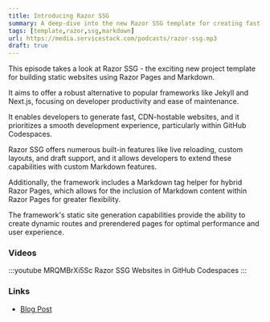 ```yaml
---
title: Introducing Razor SSG
summary: A deep-dive into the new Razor SSG template for creating fast, beautiful statically rendered Razor Websites & Blogs
tags: [template,razor,ssg,markdown]
url: https://media.servicestack.com/podcasts/razor-ssg.mp3
draft: true
---
```


This episode takes a look at Razor SSG - the exciting new project template for building static 
websites using Razor Pages and Markdown. 

It aims to offer a robust alternative to popular frameworks like Jekyll and Next.js, focusing 
on developer productivity and ease of maintenance. 

It enables developers to generate fast, CDN-hostable websites, and it prioritizes a 
smooth development experience, particularly within GitHub Codespaces. 

Razor SSG offers numerous built-in features like live reloading, custom layouts, and draft support, 
and it allows developers to extend these capabilities with custom Markdown features. 

Additionally, the framework includes a Markdown tag helper for hybrid Razor Pages, 
which allows for the inclusion of Markdown content within Razor Pages for greater flexibility. 

The framework's static site generation capabilities provide the ability to create dynamic routes 
and prerendered pages for optimal performance and user experience.

### Videos

:::youtube MRQMBrXi5Sc
Razor SSG Websites in GitHub Codespaces
:::

### Links

- [Blog Post](/posts/razor-ssg)
